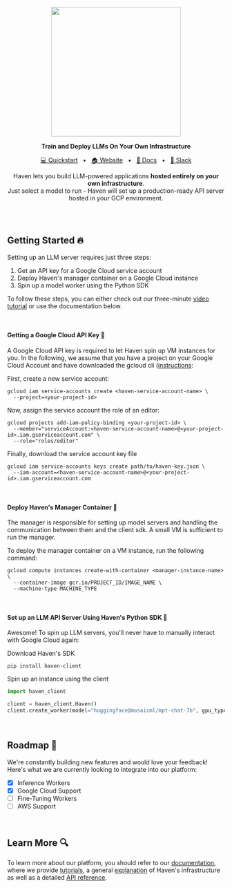 <p align="center">
  <a href="https://havenllm.com"><img src="https://github.com/havenhq/haven/assets/122226645/3ce54c45-668d-42c9-84fb-c62d8d38b643" width="300"/></a>
</p>

<p align="center">
    <b>Train and Deploy LLMs On Your Own Infrastructure</b>
</p>

<div align="center">

[💻 Quickstart]()
<span>&nbsp;&nbsp;•&nbsp;&nbsp;</span>
[🏠 Website]()
<span>&nbsp;&nbsp;•&nbsp;&nbsp;</span>
[📄 Docs]()
<span>&nbsp;&nbsp;•&nbsp;&nbsp;</span>
[💬 Slack]()
<br>
<p align="center">
    Haven lets you build LLM-powered applications <b>hosted entirely on your own infrastructure</b>.<br>
    Just select a model to run - Haven will set up a production-ready 
  API server hosted in your GCP environment.
</p>


</div>


<br>
<br>



## Getting Started 🔥

Setting up an LLM server requires just three steps:

1. Get an API key for a Google Cloud service account
2. Deploy Haven's manager container on a Google Cloud instance
3. Spin up a model worker using the Python SDK

To follow these steps, you can either check out our three-minute [video tutorial]() or use the documentation below. 


<br>

#### Getting a Google Cloud API Key 🔑
A Google Cloud API key is required to let Haven spin up VM instances for you. In the following, we assume that you have a project on your Google Cloud Account and have downloaded the gcloud cli ([instructions](https://cloud.google.com/sdk/docs/install?hl=de#deb):

First, create a new service account:
```
gcloud iam service-accounts create <haven-service-account-name> \
  --project=<your-project-id>
```

Now, assign the service account the role of an editor:
```
gcloud projects add-iam-policy-binding <your-project-id> \
  --member="serviceAccount:<haven-service-account-name>@<your-project-id>.iam.gserviceaccount.com" \
  --role="roles/editor"
```

Finally, download the service account key file
```
gcloud iam service-accounts keys create path/to/haven-key.json \
  --iam-account=<haven-service-account-name>@<your-project-id>.iam.gserviceaccount.com
```


<br>

#### Deploy Haven's Manager Container 🐳

The manager is responsible for setting up model servers and handling the communication between them and the client sdk. A small VM is sufficient to run the manager.

To deploy the manager container on a VM instance, run the following command:

```
gcloud compute instances create-with-container <manager-instance-name> \
  --container-image gcr.io/PROJECT_ID/IMAGE_NAME \
  --machine-type MACHINE_TYPE
```

<br>

#### Set up an LLM API Server Using Haven's Python SDK 🤖

Awesome! To spin up LLM servers, you'll never have to manually interact with Google Cloud again:

Download Haven's SDK
```
pip install haven-client
```

Spin up an instance using the client
``` python
import haven_client

client = haven_client.Haven()
client.create_worker(model="huggingface@mosaicml/mpt-chat-7b", gpu_type="A100", gpu_count=1)
```

<br>


## Roadmap 🚀

We're constantly building new features and would love your feedback! Here's what we are currently looking to integrate into our platform:

- [x] Inference Workers
- [x] Google Cloud Support
- [ ] Fine-Tuning Workers
- [ ] AWS Support

<br>

## Learn More 🔍

To learn more about our platform, you should refer to our [documentation](https://docs-havenhq.vercel.app/), where we provide [tutorials](), a general [explanation]() of Haven's infrastructure as well as a detailed [API reference]().
